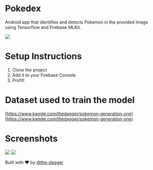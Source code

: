 # Pokedex
Android app that identifies and detects Pokemon in the provided Image using Tensorflow and Firebase MLKit.

[![](https://cdn.rawgit.com/steverichey/google-play-badge-svg/master/img/en_get.svg)](https://play.google.com/store/apps/details?id=app.harshit.pokedex)

# Setup Instructions

1. Clone the project
2. Add it to your Firebase Console
3. Profit!

# Dataset used to train the model

[https://www.kaggle.com/thedagger/pokemon-generation-one](https://www.kaggle.com/thedagger/pokemon-generation-one)

# Screenshots 
![](https://i.imgur.com/hfpLKtX.jpg) 
![](https://i.imgur.com/jzvijy7.jpg)

Built with ❤️ by [@the-dagger](https://github.com/the-dagger)
